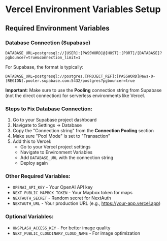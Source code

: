 # Vercel Environment Variables Setup

<!-- Last updated: 2024-12-17 - DATABASE_URL configured -->

## Required Environment Variables

### Database Connection (Supabase)
```
DATABASE_URL=postgresql://[USER]:[PASSWORD]@[HOST]:[PORT]/[DATABASE]?pgbouncer=true&connection_limit=1
```

For Supabase, the format is typically:
```
DATABASE_URL=postgresql://postgres.[PROJECT_REF]:[PASSWORD]@aws-0-[REGION].pooler.supabase.com:5432/postgres?pgbouncer=true
```

**Important**: Make sure to use the **Pooling** connection string from Supabase (not the direct connection) for serverless environments like Vercel.

### Steps to Fix Database Connection:

1. Go to your Supabase project dashboard
2. Navigate to Settings → Database
3. Copy the "Connection string" from the **Connection Pooling** section
4. Make sure "Pool Mode" is set to "Transaction"
5. Add this to Vercel:
   - Go to your Vercel project settings
   - Navigate to Environment Variables
   - Add `DATABASE_URL` with the connection string
   - Deploy again

### Other Required Variables:
- `OPENAI_API_KEY` - Your OpenAI API key
- `NEXT_PUBLIC_MAPBOX_TOKEN` - Your Mapbox token for maps
- `NEXTAUTH_SECRET` - Random secret for NextAuth
- `NEXTAUTH_URL` - Your production URL (e.g., https://your-app.vercel.app)

### Optional Variables:
- `UNSPLASH_ACCESS_KEY` - For better image quality
- `NEXT_PUBLIC_CLOUDINARY_CLOUD_NAME` - For image optimization